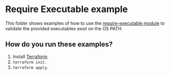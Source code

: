 # Require Executable example

This folder shows examples of how to use the [require-executable module](https://github.com/terraform-modules-krish/terraform-aws-utilities/blob/v0.9.2/modules/require-executable) to validate the
provided executables exist on the OS PATH.




## How do you run these examples?

1. Install [Terraform](https://www.terraform.io/).
1. `terraform init`.
1. `terraform apply`.
